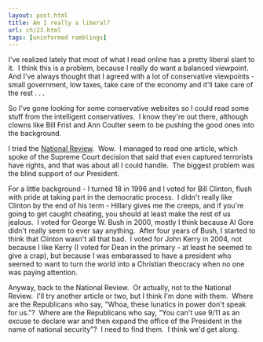 ```yaml
---
layout: post.html
title: Am I really a liberal?
url: ch/23.html
tags: [uninformed ramblings]
---
```

I've realized lately that most of what I read online has a pretty liberal slant to it.  I think this is a problem, because I really do want a balanced viewpoint.  And I've always thought that I agreed with a lot of conservative viewpoints - small government, low taxes, take care of the economy and it'll take care of the rest . . .

So I've gone looking for some conservative websites so I could read some stuff from the intelligent conservatives.  I know they're out there, although clowns like Bill Frist and Ann Coulter seem to be pushing the good ones into the background.

I tried the [National Review](http://www.nationalreview.com/).  Wow.  I managed to read one article, which spoke of the Supreme Court decision that said that even captured terrorists have rights, and that was about all I could handle.  The biggest problem was the blind support of our President.

For a little background - I turned 18 in 1996 and I voted for Bill Clinton, flush with pride at taking part in the democratic process.  I didn't really like Clinton by the end of his term - Hillary gives me the creeps, and if you're going to get caught cheating, you should at least make the rest of us jealous.  I voted for George W. Bush in 2000, mostly I think because Al Gore didn't really seem to ever say anything.  After four years of Bush, I started to think that Clinton wasn't all that bad.  I voted for John Kerry in 2004, not because I like Kerry (I voted for Dean in the primary - at least he seemed to give a crap), but because I was embarassed to have a president who seemed to want to turn the world into a Christian theocracy when no one was paying attention.

Anyway, back to the National Review.  Or actually, not to the National Review.  I'll try another article or two, but I think I'm done with them.  Where are the Republicans who say, "Whoa, these lunatics in power don't speak for us."?  Where are the Republicans who say, "You can't use 9/11 as an excuse to declare war and then expand the office of the President in the name of national security"?  I need to find them.  I think we'd get along.
